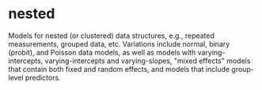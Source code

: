 # nested

Models for nested (or clustered) data structures, e.g., repeated measurements, grouped data, etc. Variations include normal, binary (probit), and Poisson data models, as well as models with varying-intercepts, varying-intercepts and varying-slopes, "mixed effects" models that contain both fixed and random effects, and models that include group-level predictors.

